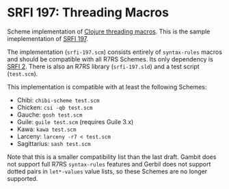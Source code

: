 # SRFI 197: Threading Macros

Scheme implementation of [Clojure threading macros][1]. This is the sample
imeplementation of [SRFI 197][2].

The implementation (`srfi-197.scm`) consists entirely of `syntax-rules` macros
and should be compatible with all R7RS Schemes. Its only dependency is [SRFI
2][3]. There is also an R7RS library (`srfi-197.sld`) and a test script
(`test.scm`).

This implementation is compatible with at least the following Schemes:

- Chibi: `chibi-scheme test.scm`
- Chicken: `csi -qb test.scm`
- Gauche: `gosh test.scm`
- Guile: `guile test.scm` (requires Guile 3.x)
- Kawa: `kawa test.scm`
- Larceny: `larceny -r7 < test.scm`
- Sagittarius: `sash test.scm`

Note that this is a smaller compatibility list than the last draft. Gambit does
not support full R7RS `syntax-rules` features and Gerbil does not support dotted
pairs in `let*-values` value lists, so these Schemes are no longer supported.

[1]: https://clojure.org/guides/threading_macros
[2]: https://srfi.schemers.org/srfi-197/srfi-197.html
[3]: https://srfi.schemers.org/srfi-2/srfi-2.html
